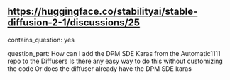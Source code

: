 ## https://huggingface.co/stabilityai/stable-diffusion-2-1/discussions/25

contains_question: yes

question_part: How can I add the DPM SDE Karas from the Automatic1111 repo to the Diffusers
Is there any easy way to do this without customizing the code
Or does the diffuser already have the DPM SDE karas